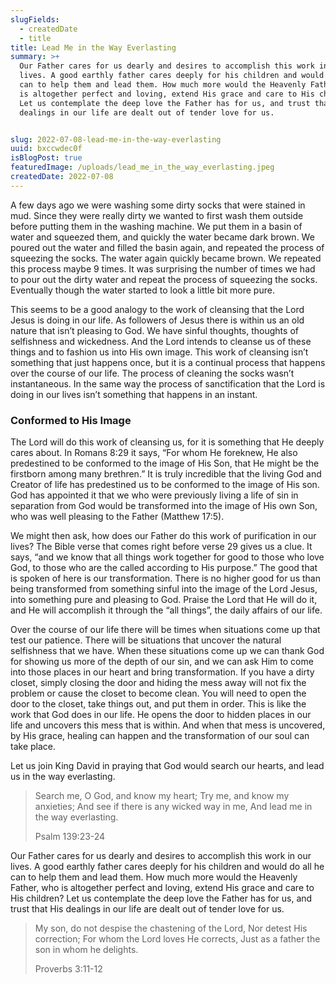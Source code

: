 ```yaml
---
slugFields:
  - createdDate
  - title
title: Lead Me in the Way Everlasting
summary: >+
  Our Father cares for us dearly and desires to accomplish this work in our
  lives. A good earthly father cares deeply for his children and would do all he
  can to help them and lead them. How much more would the Heavenly Father, who
  is altogether perfect and loving, extend His grace and care to His children?
  Let us contemplate the deep love the Father has for us, and trust that His
  dealings in our life are dealt out of tender love for us.


slug: 2022-07-08-lead-me-in-the-way-everlasting
uuid: bxccwdec0f
isBlogPost: true
featuredImage: /uploads/lead_me_in_the_way_everlasting.jpeg
createdDate: 2022-07-08
---
```

A few days ago we were washing some dirty socks that were stained in mud. Since they were really dirty we wanted to first wash them outside before putting them in the washing machine. We put them in a basin of water and squeezed them, and quickly the water became dark brown. We poured out the water and filled the basin again, and repeated the process of squeezing the socks. The water again quickly became brown. We repeated this process maybe 9 times. It was surprising the number of times we had to pour out the dirty water and repeat the process of squeezing the socks. Eventually though the water started to look a little bit more pure.

This seems to be a good analogy to the work of cleansing that the Lord Jesus is doing in our life. As followers of Jesus there is within us an old nature that isn’t pleasing to God. We have sinful thoughts, thoughts of selfishness and wickedness. And the Lord intends to cleanse us of these things and to fashion us into His own image. This work of cleansing isn’t something that just happens once, but it is a continual process that happens over the course of our life. The process of cleaning the socks wasn’t instantaneous. In the same way the process of sanctification that the Lord is doing in our lives isn’t something that happens in an instant. 

### Conformed to His Image

The Lord will do this work of cleansing us, for it is something that He deeply cares about. In Romans 8:29 it says, “For whom He foreknew, He also predestined to be conformed to the image of His Son, that He might be the firstborn among many brethren.” It is truly incredible that the living God and Creator of life has predestined us to be conformed to the image of His son. God has appointed it that we who were previously living a life of sin in separation from God would be transformed into the image of His own Son, who was well pleasing to the Father (Matthew 17:5). 

We might then ask, how does our Father do this work of purification in our lives? The Bible verse that comes right before verse 29 gives us a clue. It says, “and we know that all things work together for good to those who love God, to those who are the called according to His purpose.” The good that is spoken of here is our transformation. There is no higher good for us than being transformed from something sinful into the image of the Lord Jesus, into something pure and pleasing to God. Praise the Lord that He will do it, and He will accomplish it through the “all things”, the daily affairs of our life. 

Over the course of our life there will be times when situations come up that test our patience. There will be situations that uncover the natural selfishness that we have. When these situations come up we can thank God for showing us more of the depth of our sin, and we can ask Him to come into those places in our heart and bring transformation. If you have a dirty closet, simply closing the door and hiding the mess away will not fix the problem or cause the closet to become clean. You will need to open the door to the closet, take things out, and put them in order. This is like the work that God does in our life. He opens the door to hidden places in our life and uncovers this mess that is within. And when that mess is uncovered, by His grace, healing can happen and the transformation of our soul can take place.

Let us join King David in praying that God would search our hearts, and lead us in the way everlasting.

> Search me, O God, and know my heart; Try me, and know my anxieties; And see if there is any wicked way in me, And lead me in the way everlasting.
>
> Psalm 139:23-24

Our Father cares for us dearly and desires to accomplish this work in our lives. A good earthly father cares deeply for his children and would do all he can to help them and lead them. How much more would the Heavenly Father, who is altogether perfect and loving, extend His grace and care to His children? Let us contemplate the deep love the Father has for us, and trust that His dealings in our life are dealt out of tender love for us.

> My son, do not despise the chastening of the Lord, Nor detest His correction; For whom the Lord loves He corrects, Just as a father the son in whom he delights.
>
> Proverbs 3:11-12

